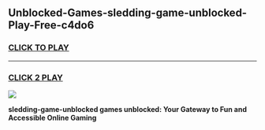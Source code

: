 
## Unblocked-Games-sledding-game-unblocked-Play-Free-c4do6
<h3>
<a href="https://premium76.site?title=sledding-game-unblocked&ref=18A1">CLICK TO PLAY</a></h3>
<hr>

<h3>
<a href="https://premium76.site?title=sledding-game-unblocked&ref=18A1">CLICK 2 PLAY</a>
  
</h3>

<a href="https://premium76.site?title=sledding-game-unblocked&ref=18A1"><img src="https://clearcache.store/games.png"></a>


**sledding-game-unblocked games unblocked: Your Gateway to Fun and Accessible Online Gaming**
